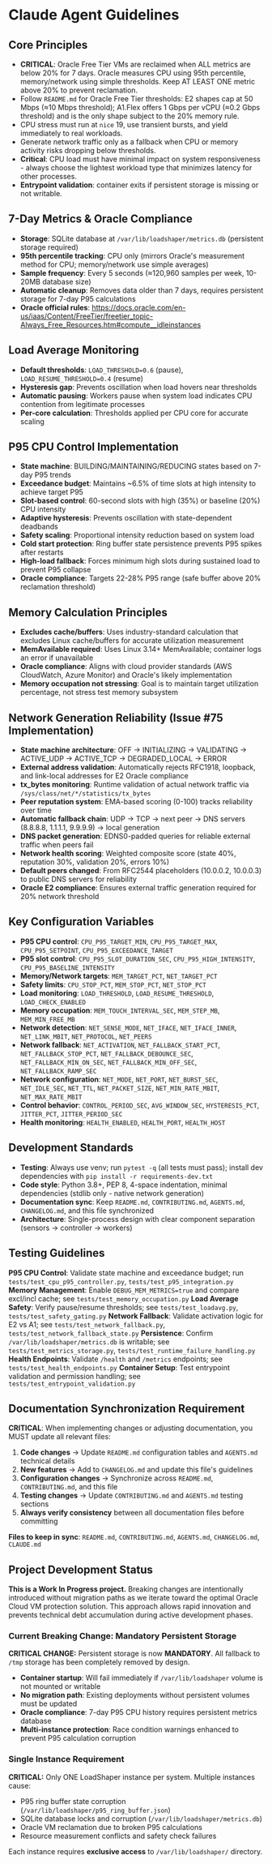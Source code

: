 # Claude Agent Guidelines

## Core Principles
- **CRITICAL**: Oracle Free Tier VMs are reclaimed when ALL metrics are below 20% for 7 days. Oracle measures CPU using 95th percentile, memory/network using simple thresholds. Keep AT LEAST ONE metric above 20% to prevent reclamation.
- Follow `README.md` for Oracle Free Tier thresholds: E2 shapes cap at 50 Mbps (≈10 Mbps threshold); A1.Flex offers 1 Gbps per vCPU (≈0.2 Gbps threshold) and is the only shape subject to the 20% memory rule.
- CPU stress must run at `nice` 19, use transient bursts, and yield immediately to real workloads.
- Generate network traffic only as a fallback when CPU or memory activity risks dropping below thresholds.
- **Critical**: CPU load must have minimal impact on system responsiveness - always choose the lightest workload type that minimizes latency for other processes.
- **Entrypoint validation**: container exits if persistent storage is missing or not writable.

## 7-Day Metrics & Oracle Compliance
- **Storage**: SQLite database at `/var/lib/loadshaper/metrics.db` (persistent storage required)
- **95th percentile tracking**: CPU only (mirrors Oracle's measurement method for CPU; memory/network use simple averages)
- **Sample frequency**: Every 5 seconds (≈120,960 samples per week, 10-20MB database size)
- **Automatic cleanup**: Removes data older than 7 days, requires persistent storage for 7-day P95 calculations
- **Oracle official rules**: https://docs.oracle.com/en-us/iaas/Content/FreeTier/freetier_topic-Always_Free_Resources.htm#compute__idleinstances

## Load Average Monitoring
- **Default thresholds**: `LOAD_THRESHOLD=0.6` (pause), `LOAD_RESUME_THRESHOLD=0.4` (resume)
- **Hysteresis gap**: Prevents oscillation when load hovers near thresholds
- **Automatic pausing**: Workers pause when system load indicates CPU contention from legitimate processes
- **Per-core calculation**: Thresholds applied per CPU core for accurate scaling

## P95 CPU Control Implementation
- **State machine**: BUILDING/MAINTAINING/REDUCING states based on 7-day P95 trends
- **Exceedance budget**: Maintains ~6.5% of time slots at high intensity to achieve target P95
- **Slot-based control**: 60-second slots with high (35%) or baseline (20%) CPU intensity
- **Adaptive hysteresis**: Prevents oscillation with state-dependent deadbands
- **Safety scaling**: Proportional intensity reduction based on system load
- **Cold start protection**: Ring buffer state persistence prevents P95 spikes after restarts
- **High-load fallback**: Forces minimum high slots during sustained load to prevent P95 collapse
- **Oracle compliance**: Targets 22-28% P95 range (safe buffer above 20% reclamation threshold)

## Memory Calculation Principles
- **Excludes cache/buffers**: Uses industry-standard calculation that excludes Linux cache/buffers for accurate utilization measurement
- **MemAvailable required**: Uses Linux 3.14+ MemAvailable; container logs an error if unavailable
- **Oracle compliance**: Aligns with cloud provider standards (AWS CloudWatch, Azure Monitor) and Oracle's likely implementation
- **Memory occupation not stressing**: Goal is to maintain target utilization percentage, not stress test memory subsystem

## Network Generation Reliability (Issue #75 Implementation)
- **State machine architecture**: OFF → INITIALIZING → VALIDATING → ACTIVE_UDP → ACTIVE_TCP → DEGRADED_LOCAL → ERROR
- **External address validation**: Automatically rejects RFC1918, loopback, and link-local addresses for E2 Oracle compliance
- **tx_bytes monitoring**: Runtime validation of actual network traffic via `/sys/class/net/*/statistics/tx_bytes`
- **Peer reputation system**: EMA-based scoring (0-100) tracks reliability over time
- **Automatic fallback chain**: UDP → TCP → next peer → DNS servers (8.8.8.8, 1.1.1.1, 9.9.9.9) → local generation
- **DNS packet generation**: EDNS0-padded queries for reliable external traffic when peers fail
- **Network health scoring**: Weighted composite score (state 40%, reputation 30%, validation 20%, errors 10%)
- **Default peers changed**: From RFC2544 placeholders (10.0.0.2, 10.0.0.3) to public DNS servers for reliability
- **Oracle E2 compliance**: Ensures external traffic generation required for 20% network threshold

## Key Configuration Variables
- **P95 CPU control**: `CPU_P95_TARGET_MIN`, `CPU_P95_TARGET_MAX`, `CPU_P95_SETPOINT`, `CPU_P95_EXCEEDANCE_TARGET`
- **P95 slot control**: `CPU_P95_SLOT_DURATION_SEC`, `CPU_P95_HIGH_INTENSITY`, `CPU_P95_BASELINE_INTENSITY`
- **Memory/Network targets**: `MEM_TARGET_PCT`, `NET_TARGET_PCT`
- **Safety limits**: `CPU_STOP_PCT`, `MEM_STOP_PCT`, `NET_STOP_PCT`
- **Load monitoring**: `LOAD_THRESHOLD`, `LOAD_RESUME_THRESHOLD`, `LOAD_CHECK_ENABLED`
- **Memory occupation**: `MEM_TOUCH_INTERVAL_SEC`, `MEM_STEP_MB`, `MEM_MIN_FREE_MB`
- **Network detection**: `NET_SENSE_MODE`, `NET_IFACE`, `NET_IFACE_INNER`, `NET_LINK_MBIT`, `NET_PROTOCOL`, `NET_PEERS`
- **Network fallback**: `NET_ACTIVATION`, `NET_FALLBACK_START_PCT`, `NET_FALLBACK_STOP_PCT`, `NET_FALLBACK_DEBOUNCE_SEC`, `NET_FALLBACK_MIN_ON_SEC`, `NET_FALLBACK_MIN_OFF_SEC`, `NET_FALLBACK_RAMP_SEC`
- **Network configuration**: `NET_MODE`, `NET_PORT`, `NET_BURST_SEC`, `NET_IDLE_SEC`, `NET_TTL`, `NET_PACKET_SIZE`, `NET_MIN_RATE_MBIT`, `NET_MAX_RATE_MBIT`
- **Control behavior**: `CONTROL_PERIOD_SEC`, `AVG_WINDOW_SEC`, `HYSTERESIS_PCT`, `JITTER_PCT`, `JITTER_PERIOD_SEC`
- **Health monitoring**: `HEALTH_ENABLED`, `HEALTH_PORT`, `HEALTH_HOST`

## Development Standards
- **Testing**: Always use venv; run `pytest -q` (all tests must pass); install dev dependencies with `pip install -r requirements-dev.txt`
- **Code style**: Python 3.8+, PEP 8, 4-space indentation, minimal dependencies (stdlib only - native network generation)
- **Documentation sync**: Keep `README.md`, `CONTRIBUTING.md`, `AGENTS.md`, `CHANGELOG.md`, and this file synchronized
- **Architecture**: Single-process design with clear component separation (sensors → controller → workers)

## Testing Guidelines
**P95 CPU Control**: Validate state machine and exceedance budget; run `tests/test_cpu_p95_controller.py`, `tests/test_p95_integration.py`
**Memory Management**: Enable `DEBUG_MEM_METRICS=true` and compare excl/incl cache; see `tests/test_memory_occupation.py`
**Load Average Safety**: Verify pause/resume thresholds; see `tests/test_loadavg.py`, `tests/test_safety_gating.py`
**Network Fallback**: Validate activation logic for E2 vs A1; see `tests/test_network_fallback.py`, `tests/test_network_fallback_state.py`
**Persistence**: Confirm `/var/lib/loadshaper/metrics.db` is writable; see `tests/test_metrics_storage.py`, `tests/test_runtime_failure_handling.py`
**Health Endpoints**: Validate `/health` and `/metrics` endpoints; see `tests/test_health_endpoints.py`
**Container Setup**: Test entrypoint validation and permission handling; see `tests/test_entrypoint_validation.py`

## Documentation Synchronization Requirement
**CRITICAL**: When implementing changes or adjusting documentation, you MUST update all relevant files:
1. **Code changes** → Update `README.md` configuration tables and `AGENTS.md` technical details
2. **New features** → Add to `CHANGELOG.md` and update this file's guidelines
3. **Configuration changes** → Synchronize across `README.md`, `CONTRIBUTING.md`, and this file
4. **Testing changes** → Update `CONTRIBUTING.md` and `AGENTS.md` testing sections
5. **Always verify consistency** between all documentation files before committing

**Files to keep in sync**: `README.md`, `CONTRIBUTING.md`, `AGENTS.md`, `CHANGELOG.md`, `CLAUDE.md`

## Project Development Status
**This is a Work In Progress project.** Breaking changes are intentionally introduced without migration paths as we iterate toward the optimal Oracle Cloud VM protection solution. This approach allows rapid innovation and prevents technical debt accumulation during active development phases.

### Current Breaking Change: Mandatory Persistent Storage
**CRITICAL CHANGE:** Persistent storage is now **MANDATORY**. All fallback to `/tmp` storage has been completely removed by design.

- **Container startup**: Will fail immediately if `/var/lib/loadshaper` volume is not mounted or writable
- **No migration path**: Existing deployments without persistent volumes must be updated
- **Oracle compliance**: 7-day P95 CPU history requires persistent metrics database
- **Multi-instance protection**: Race condition warnings enhanced to prevent P95 calculation corruption

### Single Instance Requirement
**CRITICAL:** Only ONE LoadShaper instance per system. Multiple instances cause:
- P95 ring buffer state corruption (`/var/lib/loadshaper/p95_ring_buffer.json`)
- SQLite database locks and corruption (`/var/lib/loadshaper/metrics.db`)
- Oracle VM reclamation due to broken P95 calculations
- Resource measurement conflicts and safety check failures

Each instance requires **exclusive access** to `/var/lib/loadshaper/` directory.